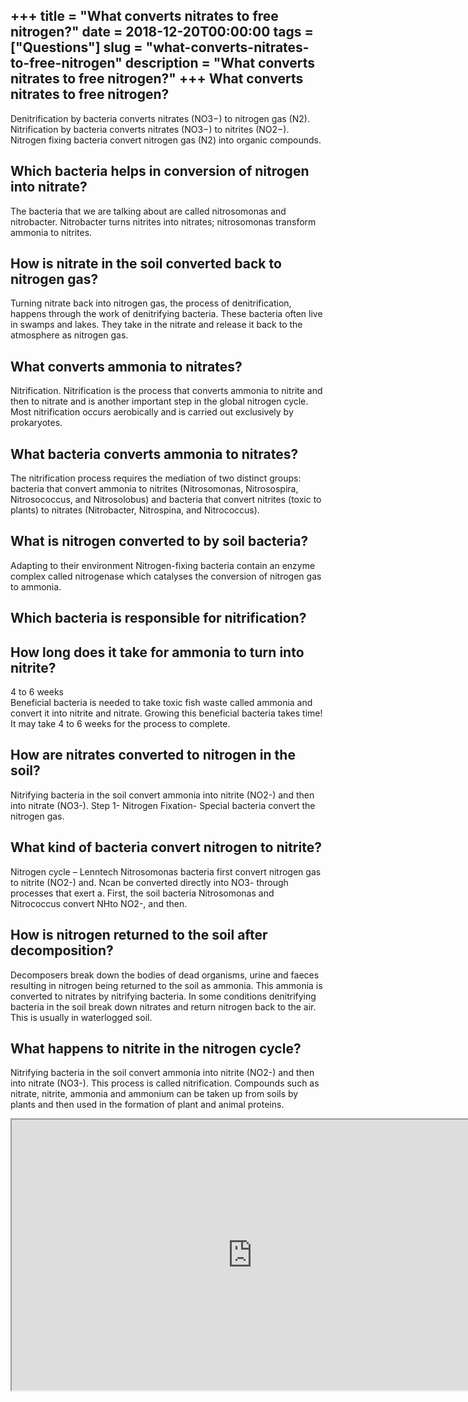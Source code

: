 +++
title = "What converts nitrates to free nitrogen?"
date = 2018-12-20T00:00:00
tags = ["Questions"]
slug = "what-converts-nitrates-to-free-nitrogen"
description = "What converts nitrates to free nitrogen?"
+++
What converts nitrates to free nitrogen?
----------------------------------------

Denitrification by bacteria converts nitrates (NO3−) to nitrogen gas (N2). Nitrification by bacteria converts nitrates (NO3−) to nitrites (NO2−). Nitrogen fixing bacteria convert nitrogen gas (N2) into organic compounds.

Which bacteria helps in conversion of nitrogen into nitrate?
------------------------------------------------------------

The bacteria that we are talking about are called nitrosomonas and nitrobacter. Nitrobacter turns nitrites into nitrates; nitrosomonas transform ammonia to nitrites.

How is nitrate in the soil converted back to nitrogen gas?
----------------------------------------------------------

Turning nitrate back into nitrogen gas, the process of denitrification, happens through the work of denitrifying bacteria. These bacteria often live in swamps and lakes. They take in the nitrate and release it back to the atmosphere as nitrogen gas.

What converts ammonia to nitrates?
----------------------------------

Nitrification. Nitrification is the process that converts ammonia to nitrite and then to nitrate and is another important step in the global nitrogen cycle. Most nitrification occurs aerobically and is carried out exclusively by prokaryotes.

What bacteria converts ammonia to nitrates?
-------------------------------------------

The nitrification process requires the mediation of two distinct groups: bacteria that convert ammonia to nitrites (Nitrosomonas, Nitrosospira, Nitrosococcus, and Nitrosolobus) and bacteria that convert nitrites (toxic to plants) to nitrates (Nitrobacter, Nitrospina, and Nitrococcus).

What is nitrogen converted to by soil bacteria?
-----------------------------------------------

Adapting to their environment Nitrogen-fixing bacteria contain an enzyme complex called nitrogenase which catalyses the conversion of nitrogen gas to ammonia.

Which bacteria is responsible for nitrification?
------------------------------------------------

How long does it take for ammonia to turn into nitrite?
-------------------------------------------------------

4 to 6 weeks  
Beneficial bacteria is needed to take toxic fish waste called ammonia and convert it into nitrite and nitrate. Growing this beneficial bacteria takes time! It may take 4 to 6 weeks for the process to complete.

How are nitrates converted to nitrogen in the soil?
---------------------------------------------------

Nitrifying bacteria in the soil convert ammonia into nitrite (NO2-) and then into nitrate (NO3-). Step 1- Nitrogen Fixation- Special bacteria convert the nitrogen gas.

What kind of bacteria convert nitrogen to nitrite?
--------------------------------------------------

Nitrogen cycle – Lenntech Nitrosomonas bacteria first convert nitrogen gas to nitrite (NO2-) and. Ncan be converted directly into NO3- through processes that exert a. First, the soil bacteria Nitrosomonas and Nitrococcus convert NHto NO2-, and then.

How is nitrogen returned to the soil after decomposition?
---------------------------------------------------------

Decomposers break down the bodies of dead organisms, urine and faeces resulting in nitrogen being returned to the soil as ammonia. This ammonia is converted to nitrates by nitrifying bacteria. In some conditions denitrifying bacteria in the soil break down nitrates and return nitrogen back to the air. This is usually in waterlogged soil.

What happens to nitrite in the nitrogen cycle?
----------------------------------------------

Nitrifying bacteria in the soil convert ammonia into nitrite (NO2-) and then into nitrate (NO3-). This process is called nitrification. Compounds such as nitrate, nitrite, ammonia and ammonium can be taken up from soils by plants and then used in the formation of plant and animal proteins.

<iframe allow="accelerometer; autoplay; clipboard-write; encrypted-media; gyroscope; picture-in-picture" allowfullscreen="" class="__youtube_prefs__  epyt-is-override  no-lazyload" data-no-lazy="1" data-origheight="433" data-origwidth="770" data-skipgform_ajax_framebjll="" height="433" id="_ytid_32320" loading="lazy" src="https://www.youtube.com/embed/Ekx84-T5GLk?enablejsapi=1&autoplay=0&cc_load_policy=0&cc_lang_pref=&iv_load_policy=1&loop=0&modestbranding=0&rel=1&fs=1&playsinline=0&autohide=2&theme=dark&color=red&controls=1&" title="YouTube player" width="770"></iframe>